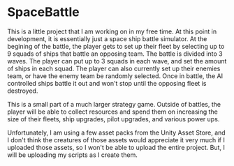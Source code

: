 # SpaceBattle
This is a little project that I am working on in my free time. At this point in development, it is essentially just a space ship battle simulator. At the begining of the battle, the player gets to set up their fleet by selecting up to 9 squads of ships that battle an opposing team. The battle is divided into 3 waves. The player can put up to 3 squads in each wave, and set the amount of ships in each squad. The player can also currently set up their enemies team, or have the enemy team be randomly selected. Once in battle, the AI controlled ships battle it out and won't stop until the opposing fleet is destroyed.

This is a small part of a much larger strategy game. Outside of battles, the player will be able to collect resources and spend them on increasing the size of their fleets, ship upgrades, pilot upgrades, and various power ups.

Unfortunately, I am using a few asset packs from the Unity Asset Store, and I don't think the creatures of those assets would appreciate it very much if I uploaded those assets, so I won't be able to upload the entire project. But, I will be uploading my scripts as I create them.
